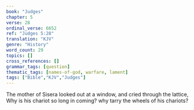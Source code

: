 ```yaml
---
book: "Judges"
chapter: 5
verse: 28
ordinal_verse: 6652
ref: "Judges 5:28"
translation: "KJV"
genre: "History"
word_count: 29
topics: []
cross_references: []
grammar_tags: [question]
thematic_tags: [names-of-god, warfare, lament]
tags: ["Bible","KJV","Judges"]
---
```

The mother of Sisera looked out at a window, and cried through the lattice, Why is his chariot so long in coming? why tarry the wheels of his chariots?
